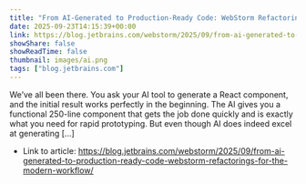 ```yaml
---
title: "From AI-Generated to Production-Ready Code: WebStorm Refactorings for the Modern Workflow"
date: 2025-09-23T14:15:39+00:00
link: https://blog.jetbrains.com/webstorm/2025/09/from-ai-generated-to-production-ready-code-webstorm-refactorings-for-the-modern-workflow/
showShare: false
showReadTime: false
thumbnail: images/ai.png
tags: ["blog.jetbrains.com"]
---
```

We’ve all been there. You ask your AI tool to generate a React component, and the initial result works perfectly in the beginning. The AI gives you a functional 250-line component that gets the job done quickly and is exactly what you need for rapid prototyping. But even though AI does indeed excel at generating […]

- Link to article: https://blog.jetbrains.com/webstorm/2025/09/from-ai-generated-to-production-ready-code-webstorm-refactorings-for-the-modern-workflow/